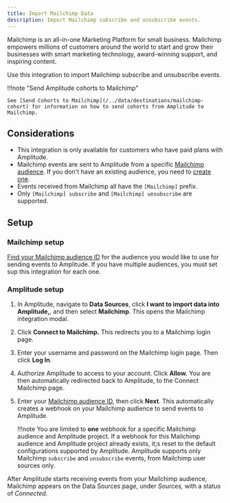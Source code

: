 ```yaml
---
title: Import Mailchimp Data
description: Import Mailchimp subscribe and unsubscribe events. 
---
```


Mailchimp is an all-in-one Marketing Platform for small business. Mailchimp empowers millions of customers around the world to start and grow their businesses with smart marketing technology, award-winning support, and inspiring content.

Use this integration to import Mailchimp subscribe and unsubscribe events.

!!!note "Send Amplitude cohorts to Mailchimp"

    See [Send Cohorts to Mailchimp](/../data/destinations/mailchimp-cohort) for information on how to send cohorts from Amplitude to Mailchimp.

## Considerations

- This integration is only available for customers who have paid plans with Amplitude.
- Mailchimp events are sent to Amplitude from a specific [Mailchimp audience](https://mailchimp.com/help/getting-started-audience/ "https://mailchimp.com/help/getting-started-audience/"). If you don't have an existing audience, you need to [create one](https://mailchimp.com/help/create-audience/ "https://mailchimp.com/help/create-audience/").
- Events received from Mailchimp all have the `[Mailchimp]` prefix. 
- Only `[Mailchimp] subscribe` and `[Mailchimp] unsubscribe` are supported.

## Setup 

### Mailchimp setup

[Find your Mailchimp audience ID](https://mailchimp.com/help/find-audience-id/) for the audience you would like to use for sending events to Amplitude. If you have multiple audiences, you must set sup this integration for each one.

### Amplitude setup

1. In Amplitude, navigate to **Data Sources**, click **I want to import data into Amplitude,**, and then select **Mailchimp**. This opens the Mailchimp integration modal.
2. Click **Connect to Mailchimp.** This redirects you to a Mailchimp login page.
3. Enter your username and password on the Mailchimp login page. Then click **Log In**.
4. Authorize Amplitude to access to your account. Click **Allow.** You are then automatically redirected back to Amplitude, to the Connect Mailchimp page.
5. Enter your [Mailchimp audience ID](https://mailchimp.com/help/find-audience-id), then click **Next**. This automatically creates a webhook on your Mailchimp audience to send events to Amplitude.

    !!!note
        You are limited to **one** webhook for a specific Mailchimp audience and Amplitude project. If a webhook for this Mailchimp audience and Amplitude project already exists, it;s reset to the default configurations supported by Amplitude. Amplitude supports only Mailchimp `subscribe` and `unsubscribe` events, from Mailchimp user sources only.

After Amplitude starts receiving events from your Mailchimp audience, Mailchimp appears on the Data Sources page, under *Sources,* with a status of *Connected*.